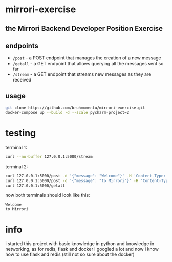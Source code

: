 # mirrori-exercise
## the Mirrori  Backend Developer Position Exercise

## endpoints

- `/post` - a POST endpoint that manages the creation of a new message
- `/getall` - a GET endpoint that allows querying all the messages sent so far
- `/stream` - a GET endpoint that streams new messages as they are received

## usage


```sh
git clone https://github.com/bruhmomentu/mirrori-exercise.git
docker-compose up --build -d --scale pycharm-project=2
```

# testing
terminal 1:
```sh
curl --no-buffer 127.0.0.1:5000/stream
```
terminal 2:
```sh
curl 127.0.0.1:5000/post -d '{"message": "Welcome"}' -H 'Content-Type: application/json'
curl 127.0.0.1:5000/post -d '{"message": "to Mirrori"}' -H 'Content-Type: application/json'
curl 127.0.0.1:5000/getall
```
 now both terminals should look like this:
 ```
 Welcome
 to Mirrori
 ```

# info
i started this project with basic knowledge in python and knowledge in networking, as for redis, flask and docker i googled a lot and now i know how to use flask and redis (still not so sure about the docker)
